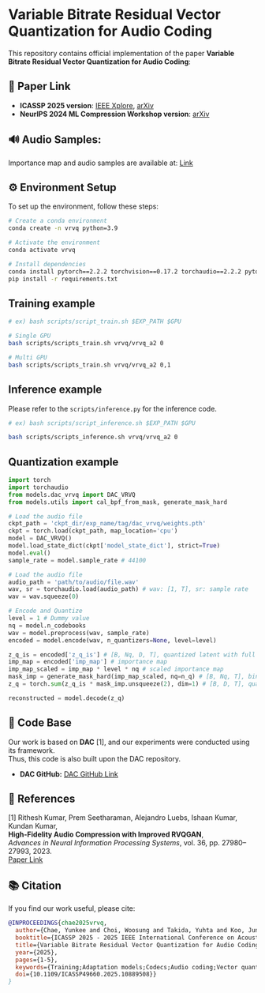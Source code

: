 # Variable Bitrate Residual Vector Quantization for Audio Coding

This repository contains official implementation of the paper **Variable Bitrate Residual Vector Quantization for Audio Coding**:  


## 📄 Paper Link

- **ICASSP 2025 version**: [IEEE Xplore](https://ieeexplore.ieee.org/document/10889508), [arXiv](https://arxiv.org/abs/2410.06016)
- **NeurIPS 2024 ML Compression Workshop version**: [arXiv](https://arxiv.org/abs/2410.06016v2)

## 🔊 Audio Samples: 
Importance map and audio samples are available at: [Link](https://sonyresearch.github.io/VRVQ/)

## ⚙️ Environment Setup  
To set up the environment, follow these steps:  

```bash
# Create a conda environment
conda create -n vrvq python=3.9

# Activate the environment
conda activate vrvq

# Install dependencies
conda install pytorch==2.2.2 torchvision==0.17.2 torchaudio==2.2.2 pytorch-cuda=11.8 -c pytorch -c nvidia  ## We used this command for PyTorch install
pip install -r requirements.txt
```

## Training example
```bash
# ex) bash scripts/script_train.sh $EXP_PATH $GPU

# Single GPU
bash scripts/scripts_train.sh vrvq/vrvq_a2 0

# Multi GPU
bash scripts/scripts_train.sh vrvq/vrvq_a2 0,1
```

## Inference example
Please refer to the `scripts/inference.py` for the inference code.

```bash
# ex) bash scripts/script_inference.sh $EXP_PATH $GPU

bash scripts/scripts_inference.sh vrvq/vrvq_a2 0
```

## Quantization example
```python
import torch
import torchaudio
from models.dac_vrvq import DAC_VRVQ
from models.utils import cal_bpf_from_mask, generate_mask_hard

# Load the audio file
ckpt_path = 'ckpt_dir/exp_name/tag/dac_vrvq/weights.pth'
ckpt = torch.load(ckpt_path, map_location='cpu')
model = DAC_VRVQ()
model.load_state_dict(ckpt['model_state_dict'], strict=True)
model.eval()
sample_rate = model.sample_rate # 44100

# Load the audio file
audio_path = 'path/to/audio/file.wav'
wav, sr = torchaudio.load(audio_path) # wav: [1, T], sr: sample rate
wav = wav.squeeze(0)

# Encode and Quantize
level = 1 # Dummy value
nq = model.n_codebooks
wav = model.preprocess(wav, sample_rate)
encoded = model.encode(wav, n_quantizers=None, level=level)

z_q_is = encoded['z_q_is'] # [B, Nq, D, T], quantized latent with full number of quantizers
imp_map = encoded['imp_map'] # importance map
imp_map_scaled = imp_map * level * nq # scaled importance map
mask_imp = generate_mask_hard(imp_map_scaled, nq=n_q) # [B, Nq, T], binary mask
z_q = torch.sum(z_q_is * mask_imp.unsqueeze(2), dim=1) # [B, D, T], quantized latent with

reconstructed = model.decode(z_q)
```


## 📌 Code Base  
Our work is based on **DAC** [1], and our experiments were conducted using its framework.  
Thus, this code is also built upon the DAC repository.  
- **DAC GitHub:** [DAC GitHub Link](https://github.com/descriptinc/descript-audio-codec)  

## 📝 References
[1] Rithesh Kumar, Prem Seetharaman, Alejandro Luebs, Ishaan Kumar, Kundan Kumar,  
**High-Fidelity Audio Compression with Improved RVQGAN**,  
*Advances in Neural Information Processing Systems*, vol. 36, pp. 27980–27993, 2023.  
[Paper Link](https://arxiv.org/abs/2306.06546)

## 📚 Citation

If you find our work useful, please cite:

```bibtex
@INPROCEEDINGS{chae2025vrvq,
  author={Chae, Yunkee and Choi, Woosung and Takida, Yuhta and Koo, Junghyun and Ikemiya, Yukara and Zhong, Zhi and Cheuk, Kin Wai and Martínez-Ramírez, Marco A. and Lee, Kyogu and Liao, Wei-Hsiang and Mitsufuji, Yuki},
  booktitle={ICASSP 2025 - 2025 IEEE International Conference on Acoustics, Speech and Signal Processing (ICASSP)}, 
  title={Variable Bitrate Residual Vector Quantization for Audio Coding}, 
  year={2025},
  pages={1-5},
  keywords={Training;Adaptation models;Codecs;Audio coding;Vector quantization;Bit rate;Rate-distortion;Estimation;Transforms;Vectors;Neural Audio Codec;Variable Bitrate;Residual Vector Quantization;Rate-Distortion Tradeoff;Importance Map},
  doi={10.1109/ICASSP49660.2025.10889508}}
}
